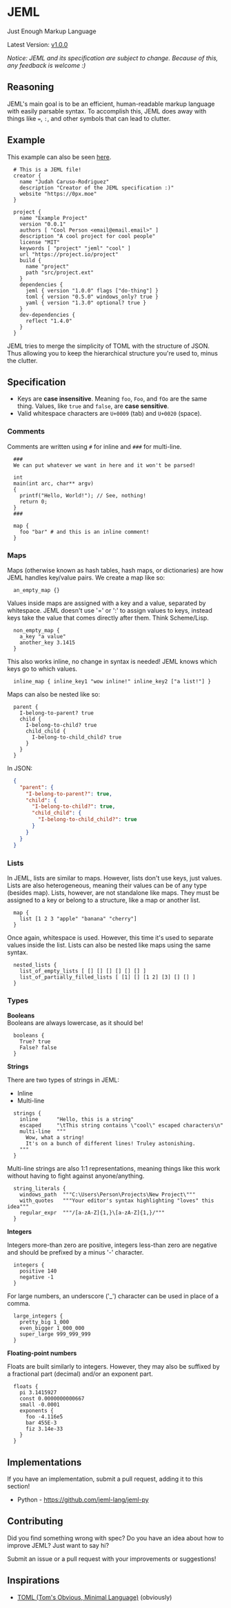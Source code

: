 # JEML

Just Enough Markup Language

Latest Version: [v1.0.0](https://github.com/jeml-lang/jeml/tree/v1.0.0)

*Notice: JEML and its specification are subject to change. Because of this, any feedback is welcome :)*

## Reasoning

JEML's main goal is to be an efficient, human-readable markup language with easily parsable syntax.
To accomplish this, JEML does away with things like `=`, `:`, and other symbols that can lead to clutter.

## Example

This example can also be seen [here](tests/test.jeml). 

```jeml
  # This is a JEML file! 
  creator {
    name "Judah Caruso-Rodriguez"
    description "Creator of the JEML specification :)"
    website "https://0px.moe"
  }
  
  project {
    name "Example Project"
    version "0.0.1"
    authors [ "Cool Person <email@email.email>" ]
    description "A cool project for cool people"
    license "MIT"
    keywords [ "project" "jeml" "cool" ]
    url "https://project.io/project"
    build {
      name "project"
      path "src/project.ext"
    }
    dependencies {
      jeml { version "1.0.0" flags ["do-thing"] }
      toml { version "0.5.0" windows_only? true }
      yaml { version "1.3.0" optional? true }
    }
    dev-dependencies {
      reflect "1.4.0"
    }
  }
```

JEML tries to merge the simplicity of TOML with the structure of JSON.
Thus allowing you to keep the hierarchical structure you're used to, minus the clutter.


## Specification
- Keys are **case insensitive**. Meaning `foo`, `Foo`, and `fOo` are the same thing. Values, like `true` and `false`, are **case sensitive**.  
- Valid whitespace characters are `U+0009` (tab) and `U+0020` (space).

### Comments

Comments are written using `#` for inline and `###` for multi-line. 

```jeml
  ###
  We can put whatever we want in here and it won't be parsed!
  
  int
  main(int arc, char** argv)
  {
    printf("Hello, World!"); // See, nothing!
    return 0;
  }
  ###
  
  map {
    foo "bar" # and this is an inline comment!
  }
```

### Maps 

Maps (otherwise known as hash tables, hash maps, or dictionaries) are how JEML handles key/value pairs.
We create a map like so:

```jeml
  an_empty_map {}
```

Values inside maps are assigned with a key and a value, separated by whitespace.
JEML doesn't use '=' or ':' to assign values to keys, instead keys take the value that comes directly after them. Think Scheme/Lisp.

```jeml
  non_empty_map {
    a_key "a value"
    another_key 3.1415
  }
```

This also works inline, no change in syntax is needed! JEML knows which keys go to which values.

```jeml
  inline_map { inline_key1 "wow inline!" inline_key2 ["a list!"] }
```

Maps can also be nested like so:

```jeml
  parent {
    I-belong-to-parent? true
    child {
      I-belong-to-child? true
      child_child {
        I-belong-to-child_child? true
      }
    }
  }
```

In JSON:  

```json
  {
    "parent": {
      "I-belong-to-parent?": true,
      "child": {
        "I-belong-to-child?": true,
        "child_child": {
          "I-belong-to-child_child?": true
        }
      }
    }
  }
```


### Lists
In JEML, lists are similar to maps. However, lists don't use keys,
just values. Lists are also heterogeneous, meaning their values can be of any type (besides map).
Lists, however, are not standalone like maps. They must be assigned to a key or
belong to a structure, like a map or another list. 

```jeml
  map {
    list [1 2 3 "apple" "banana" "cherry"]
  }
```

Once again, whitespace is used. However, this time it's used to separate values inside the list.
Lists can also be nested like maps using the same syntax.

```jeml
  nested_lists {
    list_of_empty_lists [ [] [] [] [] [] [] ]
    list_of_partially_filled_lists [ [1] [] [1 2] [3] [] [] ]
  }
```


### Types

**Booleans**   
Booleans are always lowercase, as it should be!

```jeml
  booleans {
    True? true
    False? false
  }
```

**Strings**  

There are two types of strings in JEML:  
  - Inline
  - Multi-line

```jeml
  strings {
    inline      "Hello, this is a string"
    escaped     "\tThis string contains \"cool\" escaped characters\n"
    multi-line  """
      Wow, what a string!
      It's on a bunch of different lines! Truley astonishing.
    """
  }
```

Multi-line strings are also 1:1 representations, meaning things like this
work without having to fight against anyone/anything.

```jeml
  string_literals {
    windows_path  """C:\Users\Person\Projects\New Project\"""
    with_quotes   """Your editor's syntax highlighting "loves" this idea"""
    regular_expr  """/[a-zA-Z]{1,}\[a-zA-Z]{1,}/"""
  }
```


**Integers**  

Integers more-than zero are positive, integers less-than zero are negative
and should be prefixed by a minus '-' character.

```jeml
  integers {
    positive 140
    negative -1
  }
```

For large numbers, an underscore ('_') character can be used in place of a comma.

```jeml
  large_integers {
    pretty_big 1_000
    even_bigger 1_000_000
    super_large 999_999_999
  }
```  

**Floating-point numbers**  

Floats are built similarly to integers. However, they may also be suffixed
by a fractional part (decimal) and/or an exponent part.

```jeml
  floats {
    pi 3.1415927
    const 0.0000000000667
    small -0.0001
    exponents {
      foo -4.116e5
      bar 455E-3
      fiz 3.14e-33
    }
  }
```

## Implementations  

If you have an implementation, submit a pull request, adding it to this section!   

* Python - https://github.com/jeml-lang/jeml-py


## Contributing

Did you find something wrong with spec? Do you have an idea about how to improve JEML? Just want to say hi?  

Submit an issue or a pull request with your improvements or suggestions! 

## Inspirations
- [TOML (Tom's Obvious, Minimal Language)](https://github.com/toml-lang/toml/) (obviously)
